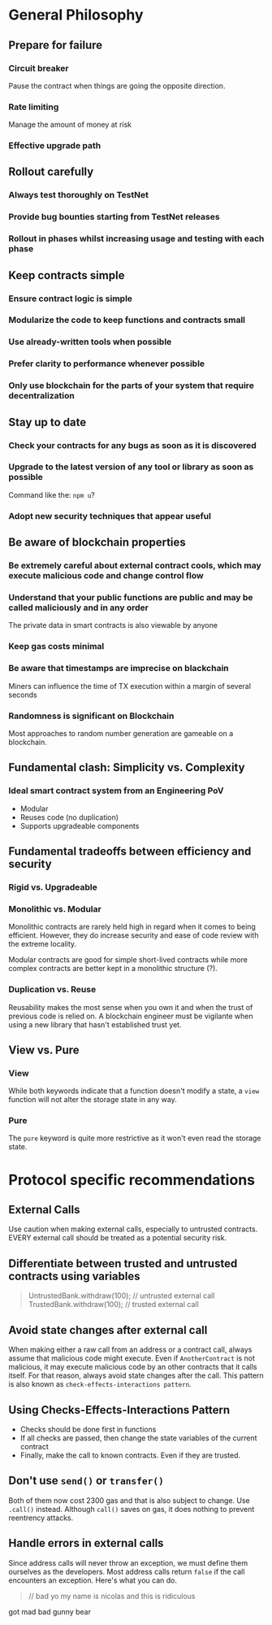 # General Philosophy
## Prepare for failure
### Circuit breaker
Pause the contract when things are going the opposite direction.
### Rate limiting
Manage the amount of money at risk
### Effective upgrade path

## Rollout carefully
### Always test thoroughly on TestNet
### Provide bug bounties starting from TestNet releases
### Rollout in phases whilst increasing usage and testing with each phase

## Keep contracts simple
### Ensure contract logic is simple
### Modularize the code to keep functions and contracts small
### Use already-written tools when possible
### Prefer clarity to performance whenever possible
### Only use blockchain for the parts of your system that require decentralization

## Stay up to date
### Check your contracts for any bugs as soon as it is discovered
### Upgrade to the latest version of any tool or library as soon as possible
Command like the: `npm u`?
### Adopt new security techniques that appear useful

## Be aware of blockchain properties
### Be extremely careful about external contract cools, which may execute malicious code and change control flow
### Understand that your public functions are public and may be called maliciously and in any order
The private data in smart contracts is also viewable by anyone
### Keep gas costs minimal
### Be aware that timestamps are imprecise on blackchain
Miners can influence the time of TX execution within a margin of several seconds
### Randomness is significant on Blockchain
Most approaches to random number generation are gameable on a blockchain.

## Fundamental clash: Simplicity vs. Complexity
### Ideal smart contract system from an Engineering PoV
- Modular
- Reuses code (no duplication)
- Supports upgradeable components

## Fundamental tradeoffs between efficiency and security
### Rigid vs. Upgradeable
### Monolithic vs. Modular
Monolithic contracts are rarely held high in regard when it comes to being efficient. However, they do increase security and ease of code review with the extreme 
locality. 

Modular contracts are good for simple short-lived contracts while more complex contracts are better kept in a monolithic structure (?). 


### Duplication vs. Reuse
Reusability makes the most sense when you own it and when the trust of previous code is relied on. A blockchain engineer must be vigilante when using a new library that hasn't established trust yet. 


## View vs. Pure
### View
While both keywords indicate that a function doesn't modify a state, a `view` function will not alter the storage state in any way.
### Pure
The `pure` keyword is quite more restrictive as it won't even read the storage state.

# Protocol specific recommendations
## External Calls
Use caution when making external calls, especially to untrusted contracts. EVERY external call should be treated as a potential security risk.

## Differentiate between trusted and untrusted contracts using variables
> UntrustedBank.withdraw(100); // untrusted external call
> TrustedBank.withdraw(100); // trusted external call

## Avoid state changes after external call
When making either a raw call from an address or a contract call, always assume that malicious code might execute. Even if `AnotherContract` is not malicious, it may execute malicious code by an other contracts that it 
calls itself. For that reason, always avoid state changes after the call. This pattern is also known as `check-effects-interactions pattern`.

## Using Checks-Effects-Interactions Pattern
- Checks should be done first in functions
- If all checks are passed, then change the state variables of the current contract
- Finally, make the call to known contracts. Even if they are trusted.  

## Don't use `send()` or `transfer()`
Both of them now cost 2300 gas and that is also subject to change. Use `.call()` instead. Although `call()` saves on gas, it does nothing to prevent reentrency attacks. 

## Handle errors in external calls
Since address calls will never throw an exception, we must define them ourselves as the developers. Most address calls return `false` if the call encounters an exception. Here's what you can do. 

> // bad
yo my name is nicolas
and this is ridiculous

got mad bad gunny bear